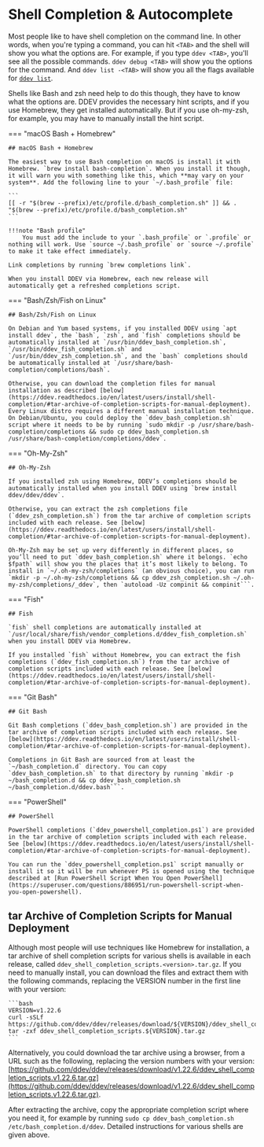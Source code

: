 # Shell Completion & Autocomplete

Most people like to have shell completion on the command line. In other words, when you're typing a command, you can hit `<TAB>` and the shell will show you what the options are. For example, if you type `ddev <TAB>`, you'll see all the possible commands. `ddev debug <TAB>` will show you the options for the command. And `ddev list -<TAB>` will show you all the flags available for [`ddev list`](../usage/commands.md#list).

Shells like Bash and zsh need help to do this though, they have to know what the options are. DDEV provides the necessary hint scripts, and if you use Homebrew, they get installed automatically. But if you use oh-my-zsh, for example, you may have to manually install the hint script.

=== "macOS Bash + Homebrew"

    ## macOS Bash + Homebrew

    The easiest way to use Bash completion on macOS is install it with Homebrew. `brew install bash-completion`. When you install it though, it will warn you with something like this, which **may vary on your system**. Add the following line to your `~/.bash_profile` file:

    ```
    [[ -r "$(brew --prefix)/etc/profile.d/bash_completion.sh" ]] && . "$(brew --prefix)/etc/profile.d/bash_completion.sh"
    ```

    !!!note "Bash profile"
        You must add the include to your `.bash_profile` or `.profile` or nothing will work. Use `source ~/.bash_profile` or `source ~/.profile` to make it take effect immediately.

    Link completions by running `brew completions link`.

    When you install DDEV via Homebrew, each new release will automatically get a refreshed completions script.

=== "Bash/Zsh/Fish on Linux"

    ## Bash/Zsh/Fish on Linux

    On Debian and Yum based systems, if you installed DDEV using `apt install ddev`, the `bash`, `zsh`, and `fish` completions should be automatically installed at `/usr/bin/ddev_bash_completion.sh`, `/usr/bin/ddev_fish_completion.sh` and `/usr/bin/ddev_zsh_completion.sh`, and the `bash` completions should be automatically installed at `/usr/share/bash-completion/completions/bash`.

    Otherwise, you can download the completion files for manual installation as described [below](https://ddev.readthedocs.io/en/latest/users/install/shell-completion/#tar-archive-of-completion-scripts-for-manual-deployment). Every Linux distro requires a different manual installation technique. On Debian/Ubuntu, you could deploy the `ddev_bash_completion.sh` script where it needs to be by running `sudo mkdir -p /usr/share/bash-completion/completions && sudo cp ddev_bash_completion.sh /usr/share/bash-completion/completions/ddev`.

=== "Oh-My-Zsh"

    ## Oh-My-Zsh

    If you installed zsh using Homebrew, DDEV’s completions should be automatically installed when you install DDEV using `brew install ddev/ddev/ddev`.

    Otherwise, you can extract the zsh completions file (`ddev_zsh_completion.sh`) from the tar archive of completion scripts included with each release. See [below](https://ddev.readthedocs.io/en/latest/users/install/shell-completion/#tar-archive-of-completion-scripts-for-manual-deployment).
    
    Oh-My-Zsh may be set up very differently in different places, so you’ll need to put `ddev_bash_completion.sh` where it belongs. `echo $fpath` will show you the places that it’s most likely to belong. To install in `~/.oh-my-zsh/completions` (an obvious choice), you can run `mkdir -p ~/.oh-my-zsh/completions && cp ddev_zsh_completion.sh ~/.oh-my-zsh/completions/_ddev`, then `autoload -Uz compinit && compinit```.

=== "Fish"

    ## Fish

    `fish` shell completions are automatically installed at `/usr/local/share/fish/vendor_completions.d/ddev_fish_completion.sh` when you install DDEV via Homebrew.
    
    If you installed `fish` without Homebrew, you can extract the fish completions (`ddev_fish_completion.sh`) from the tar archive of completion scripts included with each release. See [below](https://ddev.readthedocs.io/en/latest/users/install/shell-completion/#tar-archive-of-completion-scripts-for-manual-deployment).

=== "Git Bash"

    ## Git Bash

    Git Bash completions (`ddev_bash_completion.sh`) are provided in the tar archive of completion scripts included with each release. See [below](https://ddev.readthedocs.io/en/latest/users/install/shell-completion/#tar-archive-of-completion-scripts-for-manual-deployment).
    
    Completions in Git Bash are sourced from at least the `~/bash_completion.d` directory. You can copy `ddev_bash_completion.sh` to that directory by running `mkdir -p ~/bash_completion.d && cp ddev_bash_completion.sh ~/bash_completion.d/ddev.bash```.

=== "PowerShell"

    ## PowerShell

    PowerShell completions (`ddev_powershell_completion.ps1`) are provided in the tar archive of completion scripts included with each release. See [below](https://ddev.readthedocs.io/en/latest/users/install/shell-completion/#tar-archive-of-completion-scripts-for-manual-deployment).
    
    You can run the `ddev_powershell_completion.ps1` script manually or install it so it will be run whenever PS is opened using the technique described at [Run PowerShell Script When You Open PowerShell](https://superuser.com/questions/886951/run-powershell-script-when-you-open-powershell).

## tar Archive of Completion Scripts for Manual Deployment

Although most people will use techniques like Homebrew for installation, a tar archive of shell completion scripts for various shells is available in each release, called `ddev_shell_completion_scripts.<version>.tar.gz`. If you need to manually install, you can download the files and extract them with the following commands, replacing the VERSION number in the first line with your version:

    ```bash
    VERSION=v1.22.6
    curl -sSLf https://github.com/ddev/ddev/releases/download/${VERSION}/ddev_shell_completion_scripts.${VERSION}.tar.gz
    tar -zxf ddev_shell_completion_scripts.${VERSION}.tar.gz
    ```

Alternatively, you could download the tar archive using a browser, from a URL such as the following, replacing the version numbers with your version: [https://github.com/ddev/ddev/releases/download/v1.22.6/ddev_shell_completion_scripts.v1.22.6.tar.gz](https://github.com/ddev/ddev/releases/download/v1.22.6/ddev_shell_completion_scripts.v1.22.6.tar.gz).

After extracting the archive, copy the appropriate completion script where you need it, for example by running `sudo cp ddev_bash_completion.sh /etc/bash_completion.d/ddev`. Detailed instructions for various shells are given above.
